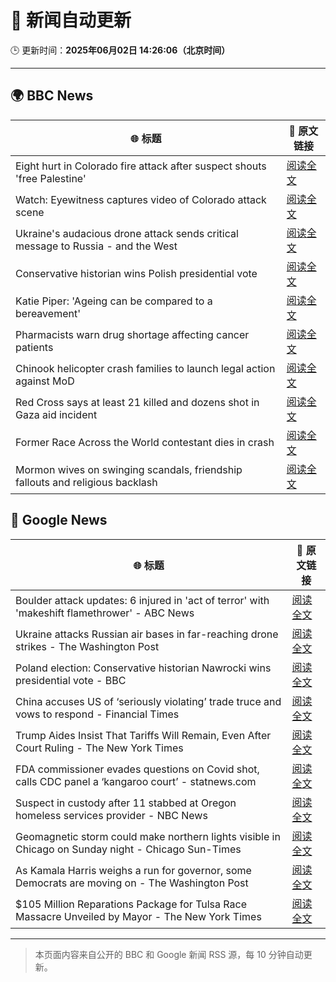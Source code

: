 # 🧠 新闻自动更新

🕒 更新时间：**2025年06月02日 14:26:06（北京时间）**

---

## 🌍 BBC News

| 🌐 标题 | 🔗 原文链接 |
|--------|-------------|
| Eight hurt in Colorado fire attack after suspect shouts 'free Palestine' | [阅读全文](https://www.bbc.com/news/articles/cev47ze8vp3o) |
| Watch: Eyewitness captures video of Colorado attack scene | [阅读全文](https://www.bbc.com/news/videos/cev478djx4zo) |
| Ukraine's audacious drone attack sends critical message to Russia - and the West | [阅读全文](https://www.bbc.com/news/articles/c0r1jv0rn0ko) |
| Conservative historian wins Polish presidential vote | [阅读全文](https://www.bbc.com/news/articles/cx27897vedno) |
| Katie Piper: 'Ageing can be compared to a bereavement' | [阅读全文](https://www.bbc.com/news/articles/cx2j0jy7lreo) |
| Pharmacists warn drug shortage affecting cancer patients | [阅读全文](https://www.bbc.com/news/articles/c3wdlxdj6x3o) |
| Chinook helicopter crash families to launch legal action against MoD | [阅读全文](https://www.bbc.com/news/articles/clyvg7ljdwlo) |
| Red Cross says at least 21 killed and dozens shot in Gaza aid incident | [阅读全文](https://www.bbc.com/news/articles/c991j01lym3o) |
| Former Race Across the World contestant dies in crash | [阅读全文](https://www.bbc.com/news/articles/cje7nx5l832o) |
| Mormon wives on swinging scandals, friendship fallouts and religious backlash | [阅读全文](https://www.bbc.com/news/articles/c20ndp1yzkxo) |

## 📰 Google News

| 🌐 标题 | 🔗 原文链接 |
|--------|-------------|
| Boulder attack updates: 6 injured in 'act of terror' with 'makeshift flamethrower' - ABC News | [阅读全文](https://news.google.com/rss/articles/CBMiogFBVV95cUxQM2JBUFk3QnU2QnNjNFpNV3N2NWZHRjlLUExSQ2hDb0cwWWVNM1JsLV9TU3NPOWt5aE5tVGlycC1sbkJNZE1vTjRCeGNiaEloTE1uXzU0N2VJZy1YdXI0b3Q1NDJRRTVBT05fVHZpc21WS3hOOGFvNGNGSG45SkNCT0pVZDB1V3JLaTZpY24yai1CWlB6bXlpcFR5OHdzVjAtR1HSAacBQVVfeXFMT2dTWUhXLUxuNVRTb2huRmdaMDktT2didGY2RGdVdlpiTVNmeEZpXzRyTTFtMXRfaUJNSG52cVRBRHE0Z0twX1VUbFFqZ2JUX2tWOFFKUjB4aWpjMm5tUkRnUGJkUXB6Vkh0UXlPcUc2YzRuOVp4TDlxbHNMU25yYTcyVUpIWlZqbWhIUHVnZHZycWdyOWdnYXg4SDM0bDk0Q0tCUE1SdVE?oc=5) |
| Ukraine attacks Russian air bases in far-reaching drone strikes - The Washington Post | [阅读全文](https://news.google.com/rss/articles/CBMikgFBVV95cUxNV2c4cGtWY3pJSDd4NjhyWmoycW8wa1lvUDF1SE1uREFmSmRIQlNXMllISEpCbVlVWWFaTF9tcUpyRFFNNGFJNjkwMmdsZGIzVjVUVFJqa1pjM3h1R3RHazZUZjBOczBob0hkS0dvSmFfZ1gyZzB6Q25vZVZPMFNseUZZQWRWOVdQa2NUSGNEdEJTZw?oc=5) |
| Poland election: Conservative historian Nawrocki wins presidential vote - BBC | [阅读全文](https://news.google.com/rss/articles/CBMiWkFVX3lxTE9Vb0ZUZXhEZ0ZuNzVLcjFZc0Y2c2FrOXhPakFWRVlDVGF3bGNfNF9YcnhWSDJLdGJHUHR4a3UxWkNDeF9VWGYyd0NXZnFCem9QaURBdXdpNXk3d9IBX0FVX3lxTFBaX2VSaWV1b2xEbTlBZHFTUGhTenBMQ3Ata0RnYU13bEY4Y01uY21EQkNiWmtXSkRPeEFwNHdoQVduNE9kZGN5SVQzMFRFNDNfS1hUTDhHeFJsUWxEN2dJ?oc=5) |
| China accuses US of ‘seriously violating’ trade truce and vows to respond - Financial Times | [阅读全文](https://news.google.com/rss/articles/CBMicEFVX3lxTE9uUHAycEswYUUyQ3QyZVZmMnVKckNIZHV4YWZmYWZTUjdXQmVBMmgtTmxDNEVhUktmbWtJSC13UEtEdmdIRW9wMEJPc3lGTm02QWE0SjNKdjJ3RjFTUlNYZWVuOHN1cUVLRHhqeWtDejM?oc=5) |
| Trump Aides Insist That Tariffs Will Remain, Even After Court Ruling - The New York Times | [阅读全文](https://news.google.com/rss/articles/CBMikAFBVV95cUxPOURqYndkZkVGUUZTR2prbzUtQW0xeTQwakV3aVVBZ3htU1daczh3RWZEU0xLRU9rT3ZXTl81REFiUkZydGtnakFZSURnWm1Tb3pDRnI0d3lWcjdHSWNNRTV1bnp4UTFZVjlUc1lLQW9PblpzM25YUjdIdnd3b1ppbjdxS3NPZ3Z5eEg2SXRlU3k?oc=5) |
| FDA commissioner evades questions on Covid shot, calls CDC panel a ‘kangaroo court’ - statnews.com | [阅读全文](https://news.google.com/rss/articles/CBMinwFBVV95cUxOZDg1cXdCNjN1RXI2TTkwNFV0QmtqbkRmeUZXN18xYWZHbHNPbUU1MUJNelRHZW5ZOUpjSzdjXzdSb2dIcXNJdDJWNE9MTTBRZWJoOVdjUTc0UWVoUVRrLURJM1lFTkFIZEQzRWx3X29Ra1lvWF9nWUQ2dVZCdExpTjVsV2hZLXl5Qnlqd1VLdGhiYXIyTjNpME4wTzBXS3c?oc=5) |
| Suspect in custody after 11 stabbed at Oregon homeless services provider - NBC News | [阅读全文](https://news.google.com/rss/articles/CBMiqAFBVV95cUxOb2kzd1V5S3ZkT05ZYlVFX0ozamRHUUVFU2lXMHRxOFBTTHktWFp2ekJueFdOSDRVS2N2dkt5c2hHbXJtQ18tUG13U2hVbzctYTdENXg0N2NUSlpXNEUtMkNaZjdXcnJaWkdCeHBFMjZVNW9PYWg0NkpadzJyZHNNdm91bzEtWFBmTERqSVFDQkRqUHJxN1Z4NUhVbDh6YmtJM1dFeXRNMTjSAVZBVV95cUxOT3FrN0luOWdXX21peDZKN3psTVNybkZKY21LazhBQXhzR25DcG0ySTd1SDVyUjRJNWV4VU1QdHlkWTdkRHo4RTA0TWhKN3ZGT19PcUZTZw?oc=5) |
| Geomagnetic storm could make northern lights visible in Chicago on Sunday night - Chicago Sun-Times | [阅读全文](https://news.google.com/rss/articles/CBMixgFBVV95cUxPV1J5SXdyN0xmdTZZUjBrNHJqbmJaVU8wNVZUM0RpMW5PQVp2WFJNTDF3RXZtdU04dGZtQThuN1h1TEFud2dxY0RDLVZyZGtvOWNtS1NOLUszUTV3NnN5djlyYlNvVVZaM3ZnWkFnbDZRLXl3MGhRakdTUXA5NDJIWklOcFg3TDljdElVNW5fZ1ZNckpDanB3TmdCcDdSWWd3UjRvYjZkZTZ1aEVBc1lZcHd4TS1pQUc1Z2VXUkhQVVJCRUMyRXc?oc=5) |
| As Kamala Harris weighs a run for governor, some Democrats are moving on - The Washington Post | [阅读全文](https://news.google.com/rss/articles/CBMilAFBVV95cUxOT1dORkJ6NTRLWndfZVRlTGY2QWpBUE1zajRFQU1RblhxbkRuZjNTU1pZa3BVOUN4djVkQUc1YVdLcDZ5UlI3X0FLcHEyb3JGcWQ1eG9JMUtwejFNYThuUzREc2J4SkpWc25Nck5ld1RWZnBCbzBCMWhZcFdBVEtSMmhPUGgwY3pxUWVhOUJzeld4SF9n?oc=5) |
| $105 Million Reparations Package for Tulsa Race Massacre Unveiled by Mayor - The New York Times | [阅读全文](https://news.google.com/rss/articles/CBMif0FVX3lxTE9QejlCalBKb2pqYkwyQVhhd05lM0JvV1d3R0dpRVFHQzBROGRZRDBJMmJwTkxiT0xCNU1uR3lrYXFITjk5bzQ2M3ZyTWxER1RVb0ZmMzQxVjdEMlRHd3JPeVZJclNjejNxWU5LY3FlQ2dMbGM4ajVpNVdnb2tzMzA?oc=5) |

---
> 本页面内容来自公开的 BBC 和 Google 新闻 RSS 源，每 10 分钟自动更新。